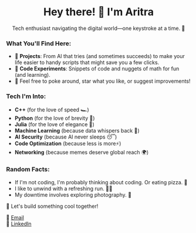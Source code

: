 <h1 align="center">Hey there! 👋 I'm Aritra</h1>

<p align="center">Tech enthusiast navigating the digital world—one keystroke at a time. 🚀</p>

### What You'll Find Here:
- 🔭 **Projects**: From AI that tries (and sometimes succeeds) to make your life easier to handy scripts that might save you a few clicks.
- 🧩 **Code Experiments**: Snippets of code and nuggets of math for fun (and learning).
- 📝 Feel free to poke around, star what you like, or suggest improvements!


### Tech I'm Into:
- **C++** (for the love of speed 🏎️)
- **Python** (for the love of brevity 🐍)
- **Julia** (for the love of elegance 🦄)
- **Machine Learning** (because data whispers back 🎤)
- **AI Security** (because AI never sleeps 😴)
- **Code Optimization** (because less is more⚡)
- **Networking** (because memes deserve global reach 🌍)
  
### Random Facts:
- If I'm not coding, I'm probably thinking about coding. Or eating pizza. 🍕 
- I like to unwind with a refreshing run. 🏃‍♀️
- My downtime involves exploring photography. 📸

🌟 Let's build something cool together!

📧 [Email](aritraghosh534@gmail.com) <br>
🔗 [LinkedIn](https://www.linkedin.com/in/ghosh-aritra/)

<!---
arighosh05/arighosh05 is a ✨ special ✨ repository because its `README.md` (this file) appears on your GitHub profile.
You can click the Preview link to take a look at your changes.
--->
